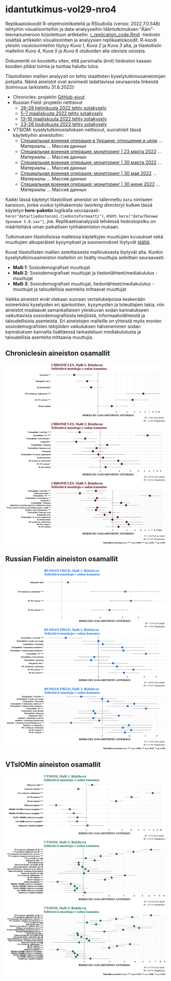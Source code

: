 # idantutkimus-vol29-nro4

Replikaatiokoodit R-ohjelmointikielellä ja RStudiolla (versio: 2022.7.0.548) tehtyihin visualisointeihin ja data-analyyseihin Idäntutkimuksen "Ääni"-teemanumeroon kirjoitettuun artikkeliin. [r_replication_code.Rmd](https://github.com/eemilmitikka/idantutkimus-vol29-nro4/blob/main/docs/r_replication_code.Rmd) -tiedosto sisältää artikkelin visualisointien ja analyysien replikaatiokoodit. R-koodi yleisiin visuloisointeihin löytyy *Kuva 1*, *Kuva 2* ja *Kuva 3* alta, ja tilastollisiin malleihin *Kuva 4*, *Kuva 5* ja *Kuva 6* otsikoiden alla olevista osioista.

Dokumentti on koostettu siten, että parsimalla (*knit*) tiedoston kasaan koodien pitäisi toimia ja tuottaa haluttu tulos.

Tilastollisten mallien analyysit on tehty staattisten kyselytutkimusaineistojen pohjalta. Nämä aineistot ovat avoimesti ladattavissa seuraavista linkeistä (toimivuus tarkistettu 31.8.2022):

-   Chronicles: projektin [GitHub-sivut](https://github.com/dorussianswantwar/research1)
-   Russian Field: projektin nettisivut
    -   [26–28 helmikuuta 2022 tehty sotakysely](https://drive.google.com/file/d/1JslJAa062JV60FVGKjYtcF_93SMXfQgD/view)
    -   [5–7 maaliskuuta 2022 tehty sotakysely](https://drive.google.com/file/d/1EvOioLSvfiDi5SHsnYCbCcuPS8pgWTx0/view)
    -   [13–16 maaliskuuta 2022 tehty sotakysely](https://drive.google.com/file/d/1IGNkysodMW9SyONXHO6yGOFPDE08IsXK/view)
    -   [23–26 toukokuuta 2022 tehty sotakysely](https://drive.google.com/file/d/1bL6dwGZjtwTspdt_bPmUyxAwtuo91WOc/view)
-   VTSIOM: kyselytutkimuslaitoksen nettisivut, suoralinkit tässä käytettyihin aineistoihin:
    -   [Специальная военная операция в Украине: отношение и цели](https://wciom.ru/analytical-reviews/analiticheskii-obzor/specialnaja-voennaja-operacija-v-ukraine-otnoshenie-i-celi) ... Материалы ... Массив данных
    -   [Специальная военная операция: мониторинг \| 23 марта 2022](https://wciom.ru/analytical-reviews/analiticheskii-obzor/specialnaja-voennaja-operacija-monitoring) ... Материалы ... Массив данных
    -   [Cпециальная военная операция: мониторинг \| 30 марта 2022](https://wciom.ru/analytical-reviews/analiticheskii-obzor/cpecialnaja-voennaja-operacija-monitoring-20220330) ... Материалы ... Массив данных
    -   [Cпециальная военная операция: мониторинг \| 30 мая 2022](https://wciom.ru/analytical-reviews/analiticheskii-obzor/cpecialnaja-voennaja-operacija-monitoring) ... Материалы ... Массив данных
    -   [Специальная военная операция: мониторинг \| 30 июня 2022](https://wciom.ru/analytical-reviews/analiticheskii-obzor/specialnaja-voennaja-operacija-monitoring-20223006) ... Материалы ... Массив данных

Kaikki tässä käytetyt tilastolliset aineistot on tallennettu `data` nimiseen kansioon, jonka vuoksi työhakemisto (*working directory*) kulkee tässä käytetyn **here-paketin** logiikalla seuraavasti: `here("data/tiedostonimi.tiedostoformaatti")`, esim. `here("data/Полные Хроники 5.0.sav")`, jne. Replikaatioanalyysiä tehdessä tiedostopolku on määriteltävä oman paikallisen työhakemiston mukaan.

Tutkimuksen tilastollisissa malleissa käytettyjen muuttujien kuvaukset sekä muuttujien alkuperäiset kysymykset ja suomennokset löytyvät [täältä](https://github.com/eemilmitikka/idantutkimus-vol29-nro4/blob/main/docs/kyselyiden_kysymykset.pdf).

Kuvat tilastollisten mallien asteittaisesta mallinuksesta löytyvät alta. Kunkin kyselytutkimusaineiston malleihin on lisätty muuttujia asteittain seuraavasti:

  - **Malli 1**: Sosiodemografiset muuttujat
  - **Malli 2**: Sosiodemografiset muuttujat ja tiedonlähteet/mediakulutus -muuttujat
  - **Malli 3**: Sosiodemografiset muuttujat, tiedonlähteet/mediakulutus -muuttujat ja taloudellisia asenteita mittaavat muuttujat
  
Vaikka aineistot eivät olekaan suoraan vertailukelpoisia keskenään esimerkiksi kyselyiden eri ajankohtien, kysymysten ja toteuttajien takia, niin aineistot maalaavat samankaltaisen yleiskuvan sodan kannatukseen vaikuttavista sosiodemografisista tekijöistä, informaatiolähteistä ja taloudellisista asenteista. Eri aineistojen malleille on yhteistä myös monien sosiodemografisten tekijöiden vaikutuksen hälveneminen sodan kannatuksen kannalta lisättäessä tarkasteluun mediakulutusta ja taloudellisia asenteita mittaavia muuttujia.

## Chroniclesin aineiston osamallit

![](img/kuva_4.1.jpg)

## Russian Fieldin aineiston osamallit

![](img/kuva_5.jpg)

## VTsIOMin aineiston osamallit

![](img/kuva_6.jpg)
